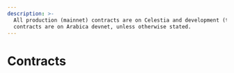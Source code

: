 ```yaml
---
description: >-
  All production (mainnet) contracts are on Celestia and development (testnet)
  contracts are on Arabica devnet, unless otherwise stated.
---
```


# Contracts

